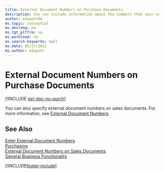 ```yaml
---
title: External Document Numbers on Purchase Documents
description: You can include information about the numbers that your vendors assign to documents that they send you by using the External Document Number field or the Your Reference field. Learn about the difference between the two fields here.
author: edupont04
ms.topic: conceptual
ms.devlang: na
ms.tgt_pltfrm: na
ms.workload: na
ms.search.keywords: null
ms.date: 05/27/2021
ms.author: edupont
---
```

# <a name="external-document-numbers-on-purchase-documents" />External Document Numbers on Purchase Documents

[!INCLUDE [ext-doc-no-purch](includes/ext-doc-no-purch.md)]

You can also specify external document numbers on sales documents. For more information, see [External Document Numbers](sales-how-invoice-sales.md#external-document-numbers)

## <a name="see-also" />See Also

[Enter External Document Numbers](across-enter-external-document-numbers.md)  
[Purchasing](purchasing-manage-purchasing.md)  
[External Document Numbers on Sales Documents](sales-how-invoice-sales.md#external-document-numbers)  
[General Business Functionality](ui-across-business-areas.md)  

[!INCLUDE[footer-include](includes/footer-banner.md)]
